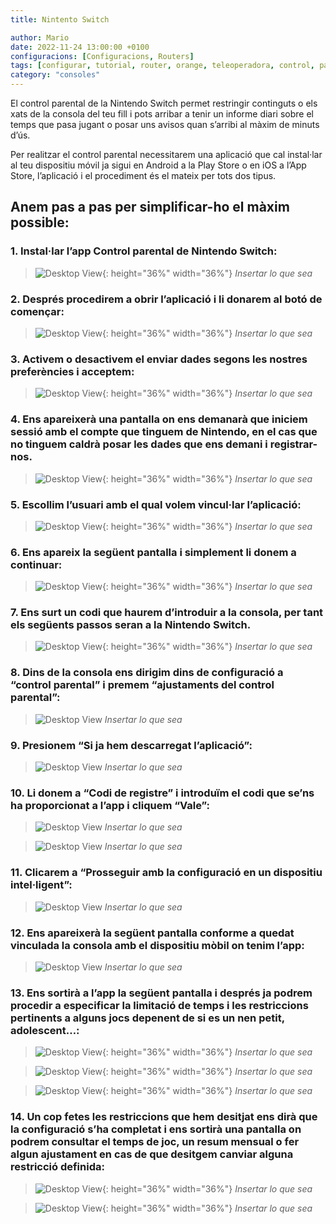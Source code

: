 ```yaml
---
title: Nintento Switch 

author: Mario
date: 2022-11-24 13:00:00 +0100 
configuracions: [Configuracions, Routers]
tags: [configurar, tutorial, router, orange, teleoperadora, control, parental, pc, libebox, acces, xarxa, dispositiu, restringir, jazztel]
category: "consoles"
---
```



El control parental de la Nintendo Switch permet restringir continguts o els xats de la consola del teu fill i pots arribar a tenir un informe diari sobre el temps que pasa jugant o posar uns avisos quan s’arribi al màxim de minuts d’ús.

Per realitzar el control parental necessitarem una aplicació que cal instal·lar al teu dispositiu móvil ja sigui en Android a la Play Store o en iOS a l’App Store, l’aplicació i el procediment és el mateix per tots dos tipus.

## Anem pas a pas per simplificar-ho el màxim possible:

### 1. Instal·lar l’app Control parental de Nintendo Switch:

>![Desktop View](/assets/img/switch/image20.png){: height="36%" width="36%"}
_Insertar lo que sea_


### 2. Després procedirem a obrir l’aplicació i li donarem al botó de començar:

>![Desktop View](/assets/img/switch/image18.png){: height="36%" width="36%"}
_Insertar lo que sea_

### 3. Activem o desactivem el enviar dades segons les nostres preferències i acceptem:

>![Desktop View](/assets/img/switch/image6.png){: height="36%" width="36%"}
_Insertar lo que sea_

### 4. Ens apareixerà una pantalla on ens demanarà que iniciem sessió amb el compte que tinguem de Nintendo, en el cas que no tinguem caldrà posar les dades que ens demani i registrar-nos.

>![Desktop View](/assets/img/switch/image3.png){: height="36%" width="36%"}
_Insertar lo que sea_

### 5. Escollim l’usuari amb el qual volem vincul·lar l’aplicació:

>![Desktop View](/assets/img/switch/image4.png){: height="36%" width="36%"}
_Insertar lo que sea_

### 6. Ens apareix la següent pantalla i simplement li donem a continuar:

>![Desktop View](/assets/img/switch/image13.png){: height="36%" width="36%"}
_Insertar lo que sea_

### 7. Ens surt un codi que haurem d’introduir a la consola, per tant els següents passos seran a la Nintendo Switch.

>![Desktop View](/assets/img/switch/image2.png){: height="36%" width="36%"}
_Insertar lo que sea_

### 8. Dins de la consola ens dirigim dins de configuració a “control parental” i premem “ajustaments del control parental”:

>![Desktop View](/assets/img/switch/image8.jpg)
_Insertar lo que sea_

### 9. Presionem “Si ja hem descarregat l’aplicació”:

>![Desktop View](/assets/img/switch/image5.jpg)
_Insertar lo que sea_

### 10. Li donem a “Codi de registre” i introduïm el codi que se’ns ha proporcionat a l’app i cliquem “Vale”:

>![Desktop View](/assets/img/switch/image7.jpg)
_Insertar lo que sea_

>![Desktop View](/assets/img/switch/image1.png)
_Insertar lo que sea_

### 11. Clicarem a “Prosseguir amb la configuració en un dispositiu intel·ligent”:

>![Desktop View](/assets/img/switch/image10.jpg)
_Insertar lo que sea_

### 12. Ens apareixerà la següent pantalla conforme a quedat vinculada la consola amb el dispositiu mòbil on tenim l’app:

>![Desktop View](/assets/img/switch/image15.jpg)
_Insertar lo que sea_

### 13. Ens sortirà a l’app la següent pantalla i després ja podrem procedir a especificar la limitació de temps i les restriccions pertinents a alguns jocs depenent de si es un nen petit, adolescent…:

>![Desktop View](/assets/img/switch/image17.png){: height="36%" width="36%"}
_Insertar lo que sea_

>![Desktop View](/assets/img/switch/image16.png){: height="36%" width="36%"}
_Insertar lo que sea_

>![Desktop View](/assets/img/switch/image14.png){: height="36%" width="36%"}
_Insertar lo que sea_

### 14. Un cop fetes les restriccions que hem desitjat ens dirà que la configuració s’ha completat i ens sortirà una pantalla on podrem consultar el temps de joc, un resum mensual o fer algun ajustament en cas de que desitgem canviar alguna restricció definida:

>![Desktop View](/assets/img/switch/image19.png){: height="36%" width="36%"}
_Insertar lo que sea_

>![Desktop View](/assets/img/switch/image18.png){: height="36%" width="36%"}
_Insertar lo que sea_
